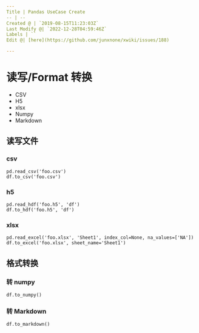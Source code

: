 ```yaml
---
Title | Pandas UseCase Create
-- | --
Created @ | `2019-08-15T11:23:03Z`
Last Modify @| `2022-12-28T04:59:46Z`
Labels | ``
Edit @| [here](https://github.com/junxnone/xwiki/issues/188)

---
```

# 读写/Format 转换

- CSV
- H5
- xlsx
- Numpy
- Markdown

## 读写文件

### csv

```
pd.read_csv('foo.csv')
df.to_csv('foo.csv')
```

### h5

```
pd.read_hdf('foo.h5', 'df')
df.to_hdf('foo.h5', 'df')
```

### xlsx

```
pd.read_excel('foo.xlsx', 'Sheet1', index_col=None, na_values=['NA'])
df.to_excel('foo.xlsx', sheet_name='Sheet1')
```


## 格式转换

### 转 numpy

```
df.to_numpy()
```

### 转 Markdown

```
df.to_markdown()
```



